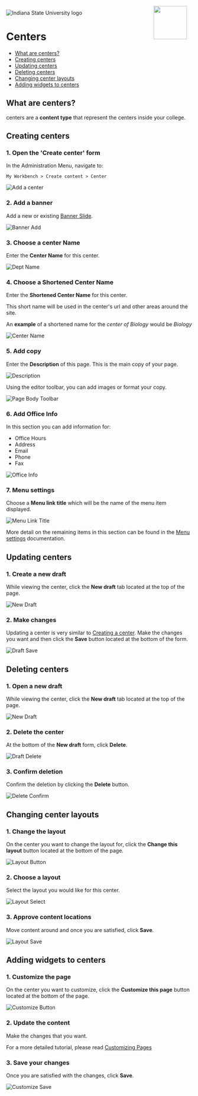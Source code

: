 <img class="logo" src="../../global_assets/images/IXM-Transparent-Vertical.jpg" style="float:right; margin:-10px 15px 0 0;" height="90" />
<img class="logo" src="../assets/images/isu_logo.png" alt="Indiana State University logo" />

# Centers

* [What are centers?](#what-are-centers)
* [Creating centers](#creating-centers)
* [Updating centers](#updating-centers)
* [Deleting centers](#deleting-centers)
* [Changing center layouts](#changing-center-layouts)
* [Adding widgets to centers](#adding-widgets-to-centers)

## What are centers?

centers are a **content type** that represent the centers inside your college. 

## Creating centers

### 1. Open the 'Create center' form
In the Administration Menu, navigate to:
	
	My Workbench > Create content > Center
		
![Add a center](../assets/images/CenterAdd.png "Add a center")

### 2. Add a banner
Add a new or existing [Banner Slide](banner_slides.md).

![Banner Add](../assets/images/BannerAdd.png "Banner Add")

### 3. Choose a center Name
Enter the **Center Name** for this center.

![Dept Name](../assets/images/centerName.png "DeptName")

### 4. Choose a Shortened Center Name
Enter the **Shortened Center Name** for this center.

This short name will be used in the center's url and other areas around the site. 

An **example** of a shortened name for the <i>center of Biology</i> would be <i>Biology</i>

![Center Name](../assets/images/ShortenedCenterName.png "CenterName")

### 5. Add copy
Enter the **Description** of this page. This is the main copy of your page. 

![Description](../assets/images/Description.png "Description")

Using the editor toolbar, you can add images or format your copy.

![Page Body Toolbar](../assets/images/PageBodyToolbar.png "Page Body Toolbar")

### 6. Add Office Info

In this section you can add information for:

* Office Hours
* Address
* Email
* Phone
* Fax

![Office Info](../assets/images/OfficeInfo.png "Office Info")

### 7. Menu settings

Choose a **Menu link title** which will be the name of the menu item displayed.

![Menu Link Title](../assets/images/MenuLinkTitle.png "Menu Link Title")

More detail on the remaining items in this section can be found in the [Menu settings]() documentation.

## Updating centers

### 1. Create a new draft

While viewing the center, click the **New draft** tab located at the top of the page.

![New Draft](../assets/images/NewDraft.png "New Draft")

### 2. Make changes

Updating a center is very similar to [Creating a center](#creating-centers). Make the changes you want and then click the **Save** button located at the bottom of the form.

![Draft Save](../assets/images/DraftSave.png "Draft Save")

## Deleting centers

### 1. Open a new draft

While viewing the center, click the **New draft** tab located at the top of the page.

![New Draft](../assets/images/NewDraft.png "New Draft")

### 2. Delete the center

At the bottom of the **New draft** form, click **Delete**.

![Draft Delete](../assets/images/DraftDelete.png "Draft Delete")

### 3. Confirm deletion

Confirm the deletion by clicking the **Delete** button.

![Delete Confirm](../assets/images/DraftDeleteConfirm.png "Delete Confirm")

## Changing center layouts

### 1. Change the layout

On the center you want to change the layout for, click the **Change this layout** button located at the bottom of the page.

![Layout Button](../assets/images/LayoutButton.png "Layout Button")

### 2. Choose a layout

Select the layout you would like for this center.

![Layout Select](../assets/images/LayoutSelect.png "Layout Select")

### 3. Approve content locations

Move content around and once you are satisfied, click **Save**. 

![Layout Save](../assets/images/LayoutSave.png "Layout Save")

## Adding widgets to centers

### 1. Customize the page

On the center you want to customize, click the **Customize this page** button located at the bottom of the page.

![Customize Button](../assets/images/CustomizeButton.png "Customize Button")

### 2. Update the content

Make the changes that you want. 

For a more detailed tutorial, please read [Customizing Pages]()

### 3. Save your changes

Once you are satisfied with the changes, click **Save**. 

![Customize Save](../assets/images/CustomizeSave.png "Customize Save")
